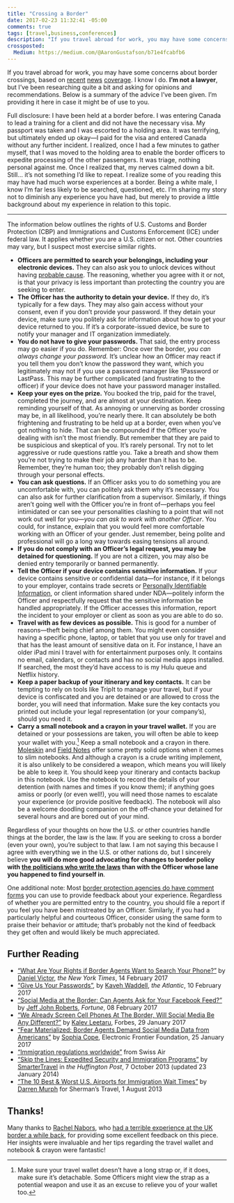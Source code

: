 ```yaml
---
title: "Crossing a Border"
date: 2017-02-23 11:32:41 -05:00
comments: true
tags: [travel,business,conferences]
description: "If you travel abroad for work, you may have some concerns based on recent news coverage. I know I do. I’m not a lawyer, but I’ve been researching quite a bit and asking for  opinions and recommendations. Below is a summary of the advice I’ve been given or that I’ve gathered from my own experiences."
crossposted:
  Medium: https://medium.com/@AaronGustafson/b71e4fcabfb6
---
```


If you travel abroad for work, you may have some concerns about border crossings, based on [recent](https://www.theatlantic.com/technology/archive/2017/02/a-nasa-engineer-is-required-to-unlock-his-phone-at-the-border/516489/) [news](https://www.cnet.com/news/border-patrol-agents-checking-facebook-profiles-trump-immigration-ban/) [coverage](http://www.cnn.com/2017/01/29/politics/donald-trump-immigrant-policy-social-media-contacts/). I know I do. **I’m not a lawyer**, but I’ve been researching quite a bit and asking for  opinions and recommendations. Below is a summary of the advice I’ve been given. I’m providing it here in case it might be of use to you.

<!-- more -->

Full disclosure: I have been held at a border before. I was entering Canada to lead a training for a client and did not have the necessary visa. My passport was taken and I was escorted to a holding area. It was terrifying, but ultimately ended up okay—I paid for the visa and entered Canada without any further incident. I realized, once I had a few minutes to gather myself, that I was moved to the holding area to enable the border officers to expedite processing of the other passengers. It was triage, nothing personal against me. Once I realized that, my nerves calmed down a bit. Still… it’s not something I’d like to repeat. I realize some of you reading this may have had much worse experiences at a border. Being a white male, I know I’m far less likely to be searched, questioned, etc. I’m sharing my story not to diminish any experience you have had, but merely to provide a little background about my experience in relation to this topic.

<hr>

The information below outlines the rights of U.S. Customs and Border Protection (CBP) and Immigrations and Customs Enforcement (ICE) under federal law. It applies whether you are a U.S. citizen or not. Other countries may vary, but I suspect most exercise similar rights.

* **Officers are permitted to search your belongings, including your electronic devices.** They can also ask you to unlock devices without having [probable cause](https://www.law.cornell.edu/wex/probable_cause). The reasoning, whether you agree with it or not, is that your privacy is less important than protecting the country you are seeking to enter.
* **The Officer has the authority to detain your device.** If they do, it’s typically for a few days. They may also gain access without your consent, even if you don’t provide your password. If they detain your device, make sure you politely ask for information about how to get your device returned to you. If it’s a corporate-issued device, be sure to notify your manager and IT organization immediately.
* **You do not have to give your passwords.** That said, the entry process may go easier if you do. Remember: Once over the border, *you can always change your password.* It’s unclear how an Officer may react if you tell them you don’t know the password they want, which you legitimately may not if you use a password manager like 1Password or LastPass. This may be further complicated (and frustrating to the officer) if your device does not have your password manager installed.
* **Keep your eyes on the prize.** You booked the trip, paid for the travel, completed the journey, and are almost at your destination. Keep reminding yourself of that. As annoying or unnerving as border crossing may be, in all likelihood, you’re nearly there. It can absolutely be both frightening and frustrating to be held up at a border, even when you’ve got nothing to hide. That can be compounded if the Officer you’re dealing with isn’t the most friendly. But remember that they are paid to be suspicious and skeptical of you. It’s rarely personal. Try not to let aggressive or rude questions rattle you. Take a breath and show them you’re not trying to make their job any harder than it has to be. Remember, they’re human too; they probably don’t relish digging through your personal effects.
* **You can ask questions.** If an Officer asks you to do something you are uncomfortable with, you can politely ask them why it’s necessary. You can also ask for further clarification from a supervisor. Similarly, if things aren’t going well with the Officer you’re in front of—perhaps you feel intimidated or can see your personalities clashing to a point that will not work out well for you—*you can ask to work with another Officer*. You could, for instance, explain that you would feel more comfortable working with an Officer of your gender. Just remember, being polite and professional will go a long way towards easing tensions all around.
* **If you do not comply with an Officer’s legal request, you may be detained for questioning.** If you are not a citizen, you may also be denied entry temporarily or banned permanently.
* **Tell the Officer if your device contains sensitive information.** If your device contains sensitive or confidential data—for instance, if it belongs to your employer, contains trade secrets or [Personally Identifiable Information](https://en.wikipedia.org/wiki/Personally_identifiable_information), or client information shared under NDA—politely inform the Officer and respectfully request that the sensitive information be handled appropriately. If the Officer accesses this information, report the incident to your employer or client as soon as you are able to do so.
* **Travel with as few devices as possible.** This is good for a number of reasons—theft being chief among them. You might even consider having a specific phone, laptop, or tablet that you use only for travel and that has the least amount of sensitive data on it. For instance, I have an older iPad mini I travel with for entertainment purposes only. It contains no email, calendars, or contacts and has no social media apps installed. If searched, the most they’d have access to is my Hulu queue and Netflix history.
* **Keep a paper backup of your itinerary and key contacts.** It can be tempting to rely on tools like TripIt to manage your travel, but if your device is confiscated and you are detained or are allowed to cross the border, you will need that information. Make sure the key contacts you printed out include your legal representation (or your company’s), should you need it.
* **Carry a small notebook and a crayon in your travel wallet.** If you are detained or your possessions are taken, you will often be able to keep your wallet with you.[^1] Keep a small notebook and a crayon in there. [Moleskin](http://www.moleskine.com/us/collections/model/two-go-notebooks) and [Field Notes](https://fieldnotesbrand.com/products/original-ruled) offer some pretty solid options when it comes to slim notebooks. And although a crayon is a crude writing implement, it is also unlikely to be considered a weapon, which means you will likely be able to keep it. You should keep your itinerary and contacts backup in this notebook. Use the notebook to record the details of your detention (with names and times if you know them); if anything goes amiss or poorly (or even well!), you will need those names to escalate your experience (or provide positive feedback). The notebook will also be a welcome doodling companion on the off-chance your detained for several hours and are bored out of your mind.

[^1]: Make sure your travel wallet doesn’t have a long strap or, if it does, make sure it’s detachable. Some Officers might view the strap as a potential weapon and use it as an excuse to relieve you of your wallet too.

Regardless of your thoughts on how the U.S. or other countries handle things at the border, the law is the law. If you are seeking to cross a border (even your own), you’re subject to that law. I am not saying this because I agree with everything we in the U.S. or other nations do, but I sincerely believe **you will do more good advocating for changes to border policy with [the politicians who write the laws](http://www.house.gov/representatives/find/) than with the Officer whose lane you happened to find yourself in**.

One additional note: Most [border protection agencies do have comment forms](https://help.cbp.gov/app/forms/complaint) you can use to provide feedback about your experience. Regardless of whether you are permitted entry to the country, you should file a report if you feel you have been mistreated by an Officer. Similarly, if you had a particularly helpful and courteous Officer, consider using the same form to praise their behavior or attitude; that’s probably not the kind of feedback they get often and would likely be much appreciated.

## Further Reading

* [“What Are Your Rights if Border Agents Want to Search Your Phone?”](https://www.nytimes.com/2017/02/14/business/border-enforcement-airport-phones.html?_r=0) by [Daniel Victor](https://www.nytimes.com/by/daniel-victor), <cite>the New York Times</cite>, 14 February 2017
* [“Give Us Your Passwords”](https://www.theatlantic.com/technology/archive/2017/02/give-us-your-passwords/516315/), by [Kaveh Waddell](https://www.theatlantic.com/author/kaveh-waddell/), <cite>the Atlantic</cite>, 10 February 2017
* [“Social Media at the Border: Can Agents Ask for Your Facebook Feed?”](http://fortune.com/2017/02/08/social-media-at-the-border-can-agents-ask-for-your-facebook-feed/) by [Jeff John Roberts](http://fortune.com/author/jeff-john-roberts/), <cite>Fortune</cite>, 08 February 2017
* [“We Already Screen Cell Phones At The Border, Will Social Media Be Any Different?”](http://www.forbes.com/sites/kalevleetaru/2017/01/29/we-already-screen-cell-phones-at-the-border-will-social-media-be-any-different/) by [Kalev Leetaru](http://www.forbes.com/sites/kalevleetaru/), Forbes, 29 January 2017
* [“Fear Materialized: Border Agents Demand Social Media Data from Americans”](https://www.eff.org/deeplinks/2017/01/fear-materialized-border-agents-demand-social-media-data-americans) by [Sophia Cope](https://www.eff.org/about/staff/sophia-cope), Electronic Frontier Foundation, 25 January 2017
* [“Immigration regulations worldwide”](https://www.swiss.com/th/en/prepare/travel-regulations/immigration-regulations-worldwide.html) from Swiss Air
* [“Skip the Lines: Expedited Security and Immigration Programs”](http://www.huffingtonpost.com/smartertravel/skip-the-lines-expedited_b_4059621.html) by [SmarterTravel](http://www.huffingtonpost.com/author/smartertravel) in <cite>the Huffington Post</cite>, 7 October 2013 (updated 23 January 2014)
* [“The 10 Best & Worst U.S. Airports for Immigration Wait Times”](https://blog.shermanstravel.com/2013/the-10-best-worst-u-s-airports-for-immigration-wait-times/) by [Darren Murph](https://blog.shermanstravel.com/author/dmurph/) for Sherman’s Travel, 1 August 2013

## Thanks!

Many thanks to [Rachel Nabors](http://rachelnabors.com/), who [had a terrible experience at the UK border a while back](https://medium.com/@rachelnabors/wtfuk-73009d5623b4), for providing some excellent feedback on this piece. Her insights were invaluable and her tips regarding the travel wallet and notebook & crayon were fantastic!
